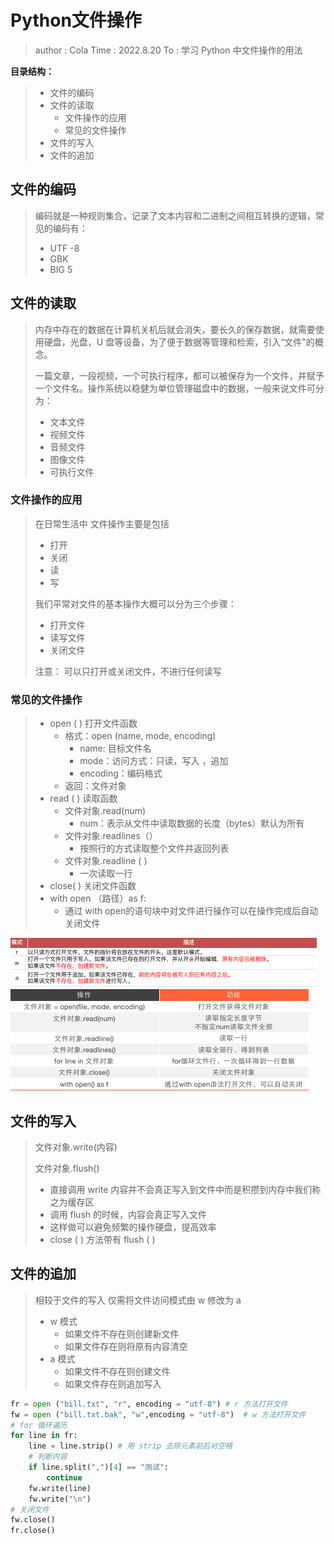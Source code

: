 # Python文件操作

> author : Cola
> Time : 2022.8.20
> To : 学习 Python 中文件操作的用法

**目录结构：**

> - 文件的编码
> - 文件的读取
>   - 文件操作的应用
>   - 常见的文件操作
> - 文件的写入
> - 文件的追加

## 文件的编码

> 编码就是一种规则集合，记录了文本内容和二进制之间相互转换的逻辑，常见的编码有：
>
> - UTF -8
> - GBK
> - BIG 5

## 文件的读取

> 内存中存在的数据在计算机关机后就会消失，要长久的保存数据，就需要使用硬盘，光盘，U 盘等设备，为了便于数据等管理和检索，引入“文件"的概念。
>
> 一篇文章，一段视频，一个可执行程序，都可以被保存为一个文件，并赋予 一个文件名。操作系统以稳健为单位管理磁盘中的数据，一般来说文件可分为：
>
> - 文本文件
> - 视频文件
> - 音频文件
> - 图像文件
> - 可执行文件

### 文件操作的应用

> 在日常生活中 文件操作主要是包括
>
> - 打开
> - 关闭
> - 读
> - 写
>
> 我们平常对文件的基本操作大概可以分为三个步骤：
>
> - 打开文件
> - 读写文件
> - 关闭文件
>
> 注意： 可以只打开或关闭文件，不进行任何读写

### 常见的文件操作

> - open ( ) 打开文件函数
>   - 格式：open (name, mode, encoding)
>     - name: 目标文件名
>     - mode：访问方式：只读，写入 ，追加
>     - encoding：编码格式
>   - 返回：文件对象
> - read ( ) 读取函数
>   - 文件对象.read(num)
>     - num：表示从文件中读取数据的长度（bytes）默认为所有
>   - 文件对象.readlines（）
>     - 按照行的方式读取整个文件并返回列表
>   - 文件对象.readline ( )
>     - 一次读取一行
> - close( ) 关闭文件函数
> - with open （路径）as f:
>   - 通过 with open的语句块中对文件进行操作可以在操作完成后自动关闭文件

<img src="https://raw.githubusercontent.com/1203952894/macminiPicGo/main/20220821173409.png"/>

<img src="https://raw.githubusercontent.com/1203952894/macminiPicGo/main/20220821173237.png"/>

## 文件的写入

> 文件对象.write(内容)
>
> 文件对象.flush()
>
> - 直接调用 write 内容并不会真正写入到文件中而是积攒到内存中我们称之为缓存区
> - 调用 flush 的时候，内容会真正写入文件
> - 这样做可以避免频繁的操作硬盘，提高效率
> - close ( ) 方法带有 flush ( )

## 文件的追加

> 相较于文件的写入 仅需将文件访问模式由 w 修改为 a
>
> - w 模式
>   - 如果文件不存在则创建新文件
>   - 如果文件存在则将原有内容清空
> - a 模式
>   - 如果文件不存在则创建文件
>   - 如果文件存在则追加写入

```python
fr = open ("bill.txt", "r", encoding = "utf-8")	# r 方法打开文件
fw = open ("bill.txt.bak", "w",encoding = "utf-8")	# w 方法打开文件
# for 循环遍历
for line in fr:
	line = line.strip()	# 用 strip 去除元素前后对空格
	# 判断内容
	if line.split(",")[4] == "测试":
		continue
	fw.write(line)
	fw.write("\n")
# 关闭文件
fw.close()
fr.close()
```
